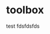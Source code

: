 # toolbox

test
fdsfdsfds

<!-- Random value added on Mon Aug 18 14:30:02 -03 2025: 20250818_143000_9e1818c7 -->

<!-- Random value added on Mon Aug 18 14:45:51 -03 2025: 20250818_144549_5fd72483 -->

<!-- Random value added on Mon Aug 18 14:49:55 -03 2025: 20250818_144953_a0cf3c12 -->

<!-- Random value added on Mon Aug 18 15:21:19 -03 2025: 20250818_152118_16e162a6 -->
